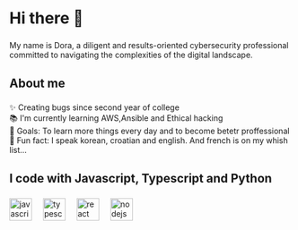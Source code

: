 <h1 align="left">Hi there 👋 </h1>

###

<p align="left">My name is Dora, a diligent and results-oriented cybersecurity professional committed to navigating the complexities of the digital landscape.</p>



<h2 align="left">About me</h2>

###

<p align="left">✨ Creating bugs since  second year of college<br>📚 I'm currently learning AWS,Ansible and Ethical hacking<br>🎯 Goals: To learn more things every day and to become betetr proffessional<br>🎲 Fun fact: I speak korean, croatian and english. And french is on my whish list...</p>

###

<h2 align="left">I code with  Javascript, Typescript and Python</h2>

###

<div align="left">
  <img src="https://cdn.jsdelivr.net/gh/devicons/devicon/icons/javascript/javascript-original.svg" height="40" alt="javascript logo"  />
  <img width="12" />
  <img src="https://cdn.jsdelivr.net/gh/devicons/devicon/icons/typescript/typescript-original.svg" height="40" alt="typescript logo"  />
  <img width="12" />
  <img src="https://cdn.jsdelivr.net/gh/devicons/devicon/icons/react/react-original.svg" height="40" alt="react logo"  />
  <img width="12" />
  <img src="https://cdn.jsdelivr.net/gh/devicons/devicon/icons/nodejs/nodejs-original.svg" height="40" alt="nodejs logo"  />
  <img width="12" />
</div>



